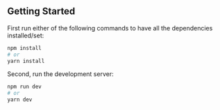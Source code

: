 

## Getting Started

First run either of the following commands to have all the dependencies installed/set:
```bash
npm install
# or
yarn install
```

Second, run the development server:

```bash
npm run dev
# or
yarn dev
```
